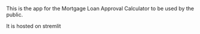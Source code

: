This is the app for the Mortgage Loan Approval Calculator to be used by the public.

It is hosted on stremlit
